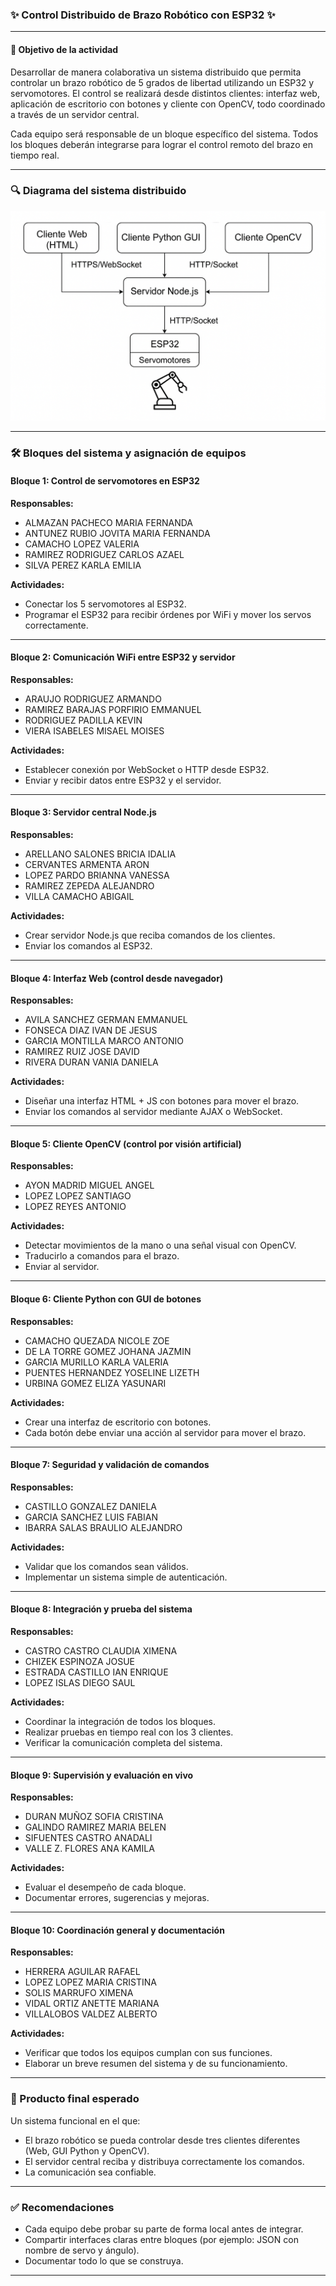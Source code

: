 ### ✨ Control Distribuido de Brazo Robótico con ESP32 ✨

---

#### 🔹 Objetivo de la actividad

Desarrollar de manera colaborativa un sistema distribuido que permita controlar un brazo robótico de 5 grados de libertad utilizando un ESP32 y servomotores. El control se realizará desde distintos clientes: interfaz web, aplicación de escritorio con botones y cliente con OpenCV, todo coordinado a través de un servidor central.

Cada equipo será responsable de un bloque específico del sistema. Todos los bloques deberán integrarse para lograr el control remoto del brazo en tiempo real.

---

### 🔍 Diagrama del sistema distribuido

![Diagrama del sistema](images/actividad_brazo.png)

---

### 🛠️ Bloques del sistema y asignación de equipos

#### Bloque 1: Control de servomotores en ESP32

**Responsables:**

* ALMAZAN PACHECO MARIA FERNANDA
* ANTUNEZ RUBIO JOVITA MARIA FERNANDA
* CAMACHO LOPEZ VALERIA
* RAMIREZ RODRIGUEZ CARLOS AZAEL
* SILVA PEREZ KARLA EMILIA

**Actividades:**

* Conectar los 5 servomotores al ESP32.
* Programar el ESP32 para recibir órdenes por WiFi y mover los servos correctamente.

---

#### Bloque 2: Comunicación WiFi entre ESP32 y servidor

**Responsables:**

* ARAUJO RODRIGUEZ ARMANDO
* RAMIREZ BARAJAS PORFIRIO EMMANUEL
* RODRIGUEZ PADILLA KEVIN
* VIERA ISABELES MISAEL MOISES

**Actividades:**

* Establecer conexión por WebSocket o HTTP desde ESP32.
* Enviar y recibir datos entre ESP32 y el servidor.

---

#### Bloque 3: Servidor central Node.js

**Responsables:**

* ARELLANO SALONES BRICIA IDALIA
* CERVANTES ARMENTA ARON
* LOPEZ PARDO BRIANNA VANESSA
* RAMIREZ ZEPEDA ALEJANDRO
* VILLA CAMACHO ABIGAIL

**Actividades:**

* Crear servidor Node.js que reciba comandos de los clientes.
* Enviar los comandos al ESP32.

---

#### Bloque 4: Interfaz Web (control desde navegador)

**Responsables:**

* AVILA SANCHEZ GERMAN EMMANUEL
* FONSECA DIAZ IVAN DE JESUS
* GARCIA MONTILLA MARCO ANTONIO
* RAMIREZ RUIZ JOSE DAVID
* RIVERA DURAN VANIA DANIELA

**Actividades:**

* Diseñar una interfaz HTML + JS con botones para mover el brazo.
* Enviar los comandos al servidor mediante AJAX o WebSocket.

---

#### Bloque 5: Cliente OpenCV (control por visión artificial)

**Responsables:**

* AYON MADRID MIGUEL ANGEL
* LOPEZ LOPEZ SANTIAGO
* LOPEZ REYES ANTONIO

**Actividades:**

* Detectar movimientos de la mano o una señal visual con OpenCV.
* Traducirlo a comandos para el brazo.
* Enviar al servidor.

---

#### Bloque 6: Cliente Python con GUI de botones

**Responsables:**

* CAMACHO QUEZADA NICOLE ZOE
* DE LA TORRE GOMEZ JOHANA JAZMIN
* GARCIA MURILLO KARLA VALERIA
* PUENTES HERNANDEZ YOSELINE LIZETH
* URBINA GOMEZ ELIZA YASUNARI

**Actividades:**

* Crear una interfaz de escritorio con botones.
* Cada botón debe enviar una acción al servidor para mover el brazo.

---

#### Bloque 7: Seguridad y validación de comandos

**Responsables:**

* CASTILLO GONZALEZ DANIELA
* GARCIA SANCHEZ LUIS FABIAN
* IBARRA SALAS BRAULIO ALEJANDRO

**Actividades:**

* Validar que los comandos sean válidos.
* Implementar un sistema simple de autenticación.

---

#### Bloque 8: Integración y prueba del sistema

**Responsables:**

* CASTRO CASTRO CLAUDIA XIMENA
* CHIZEK ESPINOZA JOSUE
* ESTRADA CASTILLO IAN ENRIQUE
* LOPEZ ISLAS DIEGO SAUL

**Actividades:**

* Coordinar la integración de todos los bloques.
* Realizar pruebas en tiempo real con los 3 clientes.
* Verificar la comunicación completa del sistema.

---

#### Bloque 9: Supervisión y evaluación en vivo

**Responsables:**

* DURAN MUÑOZ SOFIA CRISTINA
* GALINDO RAMIREZ MARIA BELEN
* SIFUENTES CASTRO ANADALI
* VALLE Z. FLORES ANA KAMILA

**Actividades:**

* Evaluar el desempeño de cada bloque.
* Documentar errores, sugerencias y mejoras.

---

#### Bloque 10: Coordinación general y documentación

**Responsables:**

* HERRERA AGUILAR RAFAEL
* LOPEZ LOPEZ MARIA CRISTINA
* SOLIS MARRUFO XIMENA
* VIDAL ORTIZ ANETTE MARIANA
* VILLALOBOS VALDEZ ALBERTO

**Actividades:**

* Verificar que todos los equipos cumplan con sus funciones.
* Elaborar un breve resumen del sistema y de su funcionamiento.

---

### 🔄 Producto final esperado

Un sistema funcional en el que:

* El brazo robótico se pueda controlar desde tres clientes diferentes (Web, GUI Python y OpenCV).
* El servidor central reciba y distribuya correctamente los comandos.
* La comunicación sea confiable.

---

### ✅ Recomendaciones

* Cada equipo debe probar su parte de forma local antes de integrar.
* Compartir interfaces claras entre bloques (por ejemplo: JSON con nombre de servo y ángulo).
* Documentar todo lo que se construya.

---


